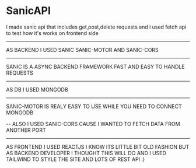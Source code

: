 # SanicAPI
I made sanic api that includes get,post,delete requests and i used fetch api to test how it's works on frontend side


---
AS BACKEND I USED SANIC SANIC-MOTOR AND SANIC-CORS

---
SANIC IS A ASYNC BACKEND FRAMEWORK FAST AND EASY TO HANDLE REQUESTS

---
AS DB I USED MONGODB

---
SANIC-MOTOR IS REALY EASY TO USE WHILE YOU NEED TO CONNECT MONGODB 

--
ALSO I USED SANIC-CORS CAUSE I WANTED TO FETCH DATA FROM ANOTHER PORT

---
AS FRONTEND I USED REACTJS I KNOW ITS LITTLE BIT OLD FASHION BUT AS BACKEND DEVELOPER I THOUGHT THIS WILL DO AND I USED TAILWIND TO STYLE THE SITE AND LOTS OF REST API :)
